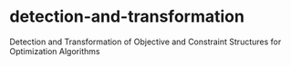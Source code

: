 detection-and-transformation
============================

Detection and Transformation of Objective and Constraint Structures for Optimization Algorithms
